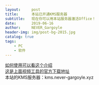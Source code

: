 ```yaml
---
layout:     post
title:      本站已开通KMS服务器
subtitle:   现在你可以用本站服务器激活Office！
date:       2019-06-16
author:     NEVER_Gargoyle
header-img: img/post-bg-2015.jpg
catalog: true
tags:
    - PC
    - 软件
---
```



[如何使用可以看这个介绍](本站已开通KMS服务器)  
[这是上面视频工具的官方下载地址](https://otp.landian.vip/zh-cn/)  
本站的KMS服务器：kms.never-gargoyle.xyz  
